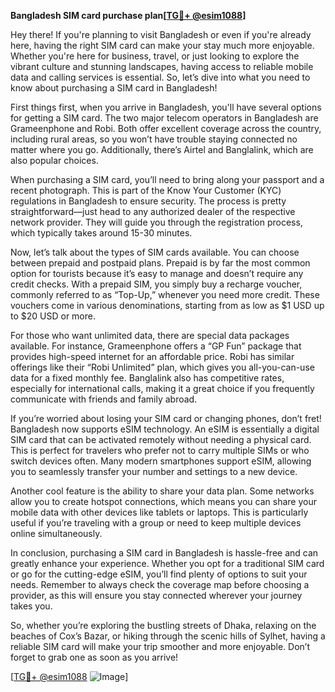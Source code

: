 **Bangladesh SIM card purchase plan[[TG💪+ @esim1088](https://t.me/s/esim1088)]**

Hey there! If you're planning to visit Bangladesh or even if you're already here, having the right SIM card can make your stay much more enjoyable. Whether you're here for business, travel, or just looking to explore the vibrant culture and stunning landscapes, having access to reliable mobile data and calling services is essential. So, let’s dive into what you need to know about purchasing a SIM card in Bangladesh!

First things first, when you arrive in Bangladesh, you'll have several options for getting a SIM card. The two major telecom operators in Bangladesh are Grameenphone and Robi. Both offer excellent coverage across the country, including rural areas, so you won’t have trouble staying connected no matter where you go. Additionally, there’s Airtel and Banglalink, which are also popular choices.

When purchasing a SIM card, you’ll need to bring along your passport and a recent photograph. This is part of the Know Your Customer (KYC) regulations in Bangladesh to ensure security. The process is pretty straightforward—just head to any authorized dealer of the respective network provider. They will guide you through the registration process, which typically takes around 15-30 minutes.

Now, let’s talk about the types of SIM cards available. You can choose between prepaid and postpaid plans. Prepaid is by far the most common option for tourists because it’s easy to manage and doesn’t require any credit checks. With a prepaid SIM, you simply buy a recharge voucher, commonly referred to as “Top-Up,” whenever you need more credit. These vouchers come in various denominations, starting from as low as $1 USD up to $20 USD or more. 

For those who want unlimited data, there are special data packages available. For instance, Grameenphone offers a “GP Fun” package that provides high-speed internet for an affordable price. Robi has similar offerings like their “Robi Unlimited” plan, which gives you all-you-can-use data for a fixed monthly fee. Banglalink also has competitive rates, especially for international calls, making it a great choice if you frequently communicate with friends and family abroad.

If you’re worried about losing your SIM card or changing phones, don’t fret! Bangladesh now supports eSIM technology. An eSIM is essentially a digital SIM card that can be activated remotely without needing a physical card. This is perfect for travelers who prefer not to carry multiple SIMs or who switch devices often. Many modern smartphones support eSIM, allowing you to seamlessly transfer your number and settings to a new device.

Another cool feature is the ability to share your data plan. Some networks allow you to create hotspot connections, which means you can share your mobile data with other devices like tablets or laptops. This is particularly useful if you’re traveling with a group or need to keep multiple devices online simultaneously.

In conclusion, purchasing a SIM card in Bangladesh is hassle-free and can greatly enhance your experience. Whether you opt for a traditional SIM card or go for the cutting-edge eSIM, you’ll find plenty of options to suit your needs. Remember to always check the coverage map before choosing a provider, as this will ensure you stay connected wherever your journey takes you.

So, whether you’re exploring the bustling streets of Dhaka, relaxing on the beaches of Cox’s Bazar, or hiking through the scenic hills of Sylhet, having a reliable SIM card will make your trip smoother and more enjoyable. Don’t forget to grab one as soon as you arrive!

[[TG💪+ @esim1088](https://t.me/s/esim1088) ![Image](https://i.postimg.cc/Y0z9fWf4/image.png)]